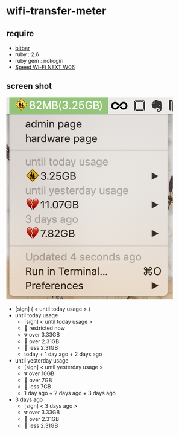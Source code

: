 # wifi-transfer-meter

## require

- [bitbar](https://getbitbar.com/)
- ruby : 2.6
- ruby gem : nokogiri
- [Speed Wi-Fi NEXT W06](https://www.uqwimax.jp/wimax/products/w06/)

## screen shot

![image](image2.png)

- [sign] <left value> ( < until today usage > )
- until today usage
    - [sign] < until today usage >
    - :children_crossing: restricted now
    - :broken_heart: over 3.33GB
    - :yellow_heart: over 2.31GB
    - :green_heart: less 2.31GB
    - today + 1 day ago + 2 days ago
- until yesterday usage
    - [sign] < until yesterday usage >
    - :broken_heart: over 10GB
    - :yellow_heart: over  7GB
    - :green_heart: less  7GB
    - 1 day ago + 2 days ago + 3 days ago
- 3 days ago
    - [sign] < 3 days ago >
    - :broken_heart: over 3.33GB
    - :yellow_heart: over 2.31GB
    - :green_heart: less 2.31GB
